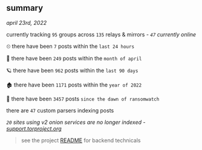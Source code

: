 
## summary
_april 23rd, 2022_

currently tracking `95` groups across `135` relays & mirrors - _`47` currently online_

⏲ there have been `7` posts within the `last 24 hours`

🦈 there have been `249` posts within the `month of april`

🪐 there have been `962` posts within the `last 90 days`

🏚 there have been `1171` posts within the `year of 2022`

🦕 there have been `3457` posts `since the dawn of ransomwatch`

there are `47` custom parsers indexing posts

_`20` sites using v2 onion services are no longer indexed - [support.torproject.org](https://support.torproject.org/onionservices/v2-deprecation/)_

> see the project [README](https://github.com/thetanz/ransomwatch#ransomwatch--) for backend technicals
